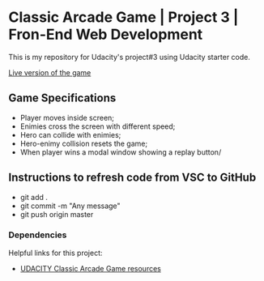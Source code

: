 # Classic Arcade Game | Project 3 | Fron-End Web Development

This is my repository for Udacity's  project#3 using Udacity starter code.


[Live version of the game](https://tatianaweb.github.io/Classic-Arcade-Game/)

## Game Specifications

- Player moves inside screen;
- Enimies cross the screen with different speed;
- Hero can collide with enimies;
- Hero-enimy collision resets the game;
- When player wins a modal window showing a replay button/

## Instructions to refresh code from VSC to GitHub

- git add .
- git commit -m "Any message"
- git push origin master

### Dependencies

Helpful links for this project:

- [UDACITY Classic Arcade Game resources](https://www.diigo.com/outliner/fj3m65/Udacity-Classic-Arcade-Game-Project-(project-%233)?key=al7ek43dms)






